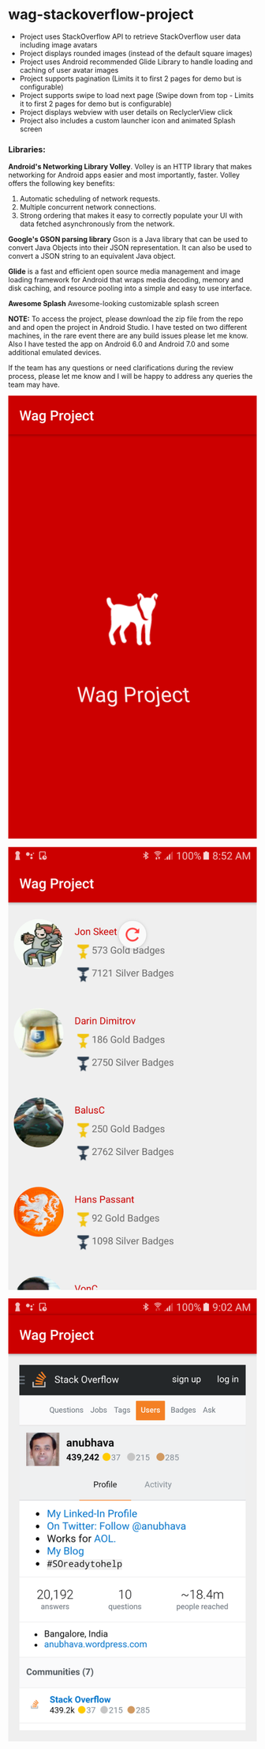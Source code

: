 # wag-stackoverflow-project

 * Project uses StackOverflow API to retrieve StackOverflow user data including image avatars
 * Project displays rounded images (instead of the default square images)
 * Project uses Android recommended Glide Library to handle loading and caching of user avatar images
 * Project supports pagination (Limits it to first 2 pages for demo but is configurable)
 * Project supports swipe to load next page (Swipe down from top - Limits it to first 2 pages for demo but is configurable)
 * Project displays webview with user details on ReclyclerView click
 * Project also includes a custom launcher icon and animated Splash screen
 
 ### Libraries: ###
**Android's Networking Library Volley**. Volley is an HTTP library that makes networking for Android apps easier and most importantly, faster. Volley offers the following key benefits:

1) Automatic scheduling of network requests.
2) Multiple concurrent network connections.
3) Strong ordering that makes it easy to correctly populate your UI with data fetched asynchronously from the network.
    
**Google's GSON parsing library** Gson is a Java library that can be used to convert Java Objects into their JSON representation. It can also be used to convert a JSON string to an equivalent Java object.

**Glide** is a fast and efficient open source media management and image loading framework for Android that wraps media decoding, memory and disk caching, and resource pooling into a simple and easy to use interface.

**Awesome Splash** Awesome-looking customizable splash screen 

**NOTE:** To access the project, please download the zip file from the repo and and open the project in Android Studio. I have tested on two different machines, in the rare event there are any build issues please let me know. Also I have tested the app on Android 6.0 and Android 7.0 and some additional emulated devices.

If the team has any questions or need clarifications during the review process, please let me know and I will be happy to address any queries the team may have.

![Alt text](./device-2017-08-18-090125.png?raw=true "Optional Title")

![Alt text](./device-2017-08-18-085253.png?raw=true "Optional Title")

![Alt text](./device-2017-08-18-090245.png?raw=true "Optional Title")



    
